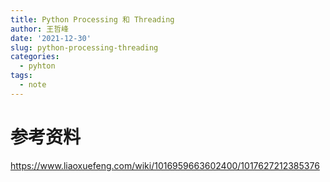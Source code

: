 ```yaml
---
title: Python Processing 和 Threading
author: 王哲峰
date: '2021-12-30'
slug: python-processing-threading
categories:
  - pyhton
tags:
  - note
---
```





# 参考资料

https://www.liaoxuefeng.com/wiki/1016959663602400/1017627212385376